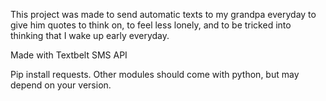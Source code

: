 This project was made to send automatic texts to my grandpa everyday to give him quotes to think on, to feel less lonely, and to be tricked into thinking that I wake up early everyday.

Made with Textbelt SMS API

Pip install requests. Other modules should come with python, but may depend on your version.
